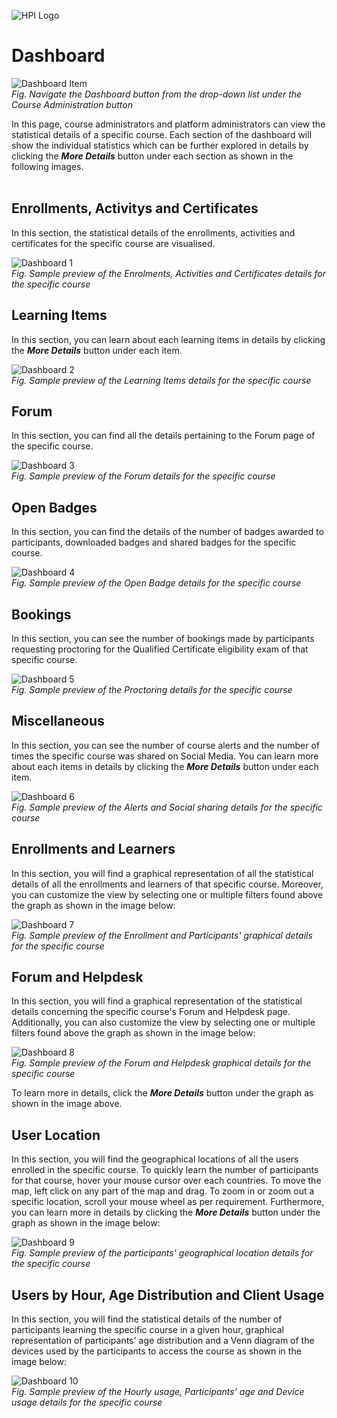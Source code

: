 ![HPI Logo](../../../img/HPI_Logo.png)

# Dashboard

![Dashboard Item](../../../img/course_admin_items/dashboard.png)  
*Fig. Navigate the Dashboard button from the drop-down list under the Course Administration button*  

In this page, course administrators and platform administrators can view the statistical details of a specific course. Each section of the dashboard will show the individual statistics which can be further explored in details by clicking the ***More Details*** button under each section as shown in the following images.  
<br>  

## Enrollments, Activitys and Certificates  
In this section, the statistical details of the enrollments, activities and certificates for the specific course are visualised.  

![Dashboard 1](../../../img/features/analytics/dashboard/dashboard_overview_1.png)  
*Fig. Sample preview of the Enrolments, Activities and Certificates details for the specific course*  

## Learning Items  
In this section, you can learn about each learning items in details by clicking the ***More Details*** button under each item.  

![Dashboard 2](../../../img/features/analytics/dashboard/dashboard_overview_2.png)  
*Fig. Sample preview of the Learning Items details for the specific course*  

## Forum  
In this section, you can find all the details pertaining to the Forum page of the specific course.  

![Dashboard 3](../../../img/features/analytics/dashboard/dashboard_overview_3.png)  
*Fig. Sample preview of the Forum details for the specific course*  

## Open Badges  
In this section, you can find the details of the number of badges awarded to participants, downloaded badges and shared badges for the specific course.  

![Dashboard 4](../../../img/features/analytics/dashboard/dashboard_overview_4.png)  
*Fig. Sample preview of the Open Badge details for the specific course*  

## Bookings  
In this section, you can see the number of bookings made by participants requesting proctoring for the Qualified Certificate eligibility exam of that specific course.  

![Dashboard 5](../../../img/features/analytics/dashboard/dashboard_overview_5.png)  
*Fig. Sample preview of the Proctoring details for the specific course*  

## Miscellaneous  
In this section, you can see the number of course alerts and the number of times the specific course was shared on Social Media. You can learn more about each items in details by clicking the ***More Details*** button under each item. 

![Dashboard 6](../../../img/features/analytics/dashboard/dashboard_overview_6.png)  
*Fig. Sample preview of the Alerts and Social sharing details for the specific course*  

## Enrollments and Learners  
In this section, you will find a graphical representation of all the statistical details of all the enrollments and learners of that specific course. Moreover, you can customize the view by selecting one or multiple filters found above the graph as shown in the image below:  

![Dashboard 7](../../../img/features/analytics/dashboard/dashboard_overview_7.png)  
*Fig. Sample preview of the Enrollment and Participants' graphical details for the specific course*  

## Forum and Helpdesk  
In this section, you will find a graphical representation of the statistical details concerning the specific course's Forum and Helpdesk page. Additionally, you can also customize the view by selecting one or multiple filters found above the graph as shown in the image below:  

![Dashboard 8](../../../img/features/analytics/dashboard/dashboard_overview_8.png)  
*Fig. Sample preview of the Forum and Helpdesk graphical details for the specific course*  

To learn more in details, click the ***More Details*** button under the graph as shown in the image above.  

## User Location  
In this section, you will find the geographical locations of all the users enrolled in the specific course. To quickly learn the number of participants for that course, hover your mouse cursor over each countries. To move the map, left click on any part of the map and drag. To zoom in or zoom out a specific location, scroll your mouse wheel as per requirement. Furthermore, you can learn more in details by clicking the ***More Details*** button under the graph as shown in the image below:   

![Dashboard 9](../../../img/features/analytics/dashboard/dashboard_overview_9.png)  
*Fig. Sample preview of the participants' geographical location details for the specific course*  

## Users by Hour, Age Distribution and Client Usage  
In this section, you will find the statistical details of the number of participants learning the specific course in a given hour, graphical representation of participants' age distribution and a Venn diagram of the devices used by the participants to access the course as shown in the image below:  

![Dashboard 10](../../../img/features/analytics/dashboard/dashboard_overview_10.png)  
*Fig. Sample preview of the Hourly usage, Participants' age and Device usage details for the specific course*